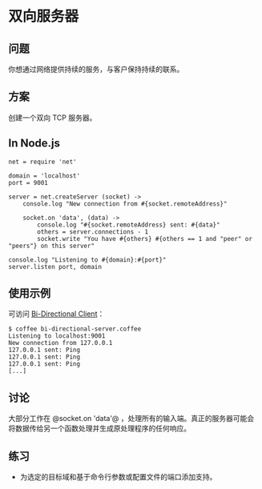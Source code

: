 # 双向服务器

## 问题

你想通过网络提供持续的服务，与客户保持持续的联系。

## 方案

创建一个双向 TCP 服务器。

## In Node.js
```
net = require 'net'

domain = 'localhost'
port = 9001

server = net.createServer (socket) ->
    console.log "New connection from #{socket.remoteAddress}"

    socket.on 'data', (data) ->
        console.log "#{socket.remoteAddress} sent: #{data}"
        others = server.connections - 1
        socket.write "You have #{others} #{others == 1 and "peer" or "peers"} on this server"

console.log "Listening to #{domain}:#{port}"
server.listen port, domain
```

## 使用示例

可访问 [Bi-Directional Client](http://coffeescript-cookbook.github.io/chapters/networking/bi-directional-client)：
```
$ coffee bi-directional-server.coffee
Listening to localhost:9001
New connection from 127.0.0.1
127.0.0.1 sent: Ping
127.0.0.1 sent: Ping
127.0.0.1 sent: Ping
[...]
```

## 讨论

大部分工作在 @socket.on 'data'@ ，处理所有的输入端。真正的服务器可能会将数据传给另一个函数处理并生成原处理程序的任何响应。

## 练习

- 为选定的目标域和基于命令行参数或配置文件的端口添加支持。























